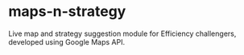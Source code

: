 # maps-n-strategy
Live map and strategy suggestion module for Efficiency challengers, developed using Google Maps API.

